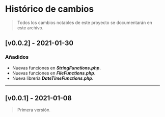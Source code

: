 # Histórico de cambios
>Todos los cambios notables de este proyecto se documentarán en este archivo.

## [v0.0.2] - 2021-01-30
### Añadidos
* Nuevas funciones en ***StringFunctions.php***.
* Nuevas funciones en ***FileFunctions.php***.
* Nueva librería ***DateTimeFunctions.php***.

---
## [v0.0.1] - 2021-01-08
> Primera versión.
